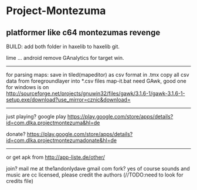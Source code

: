 Project-Montezuma
=================

platformer like c64 montezumas revenge
------------
BUILD:
add both folder in haxelib to haxelib git.

lime ... android
remove GAnalytics for target win.

------------
for parsing maps:
save in tiled(mapeditor) as csv format in .tmx
copy all csv data from foregroundlayer into *.csv files
map-it.bat
need GAwk, good one for windows is on http://sourceforge.net/projects/gnuwin32/files/gawk/3.1.6-1/gawk-3.1.6-1-setup.exe/download?use_mirror=cznic&download=

------------
just playing? 
google play https://play.google.com/store/apps/details?id=com.dlka.projectmontezuma&hl=de

donate?
https://play.google.com/store/apps/details?id=com.dlka.projectmontezumadonate&hl=de

------------
or get apk from 
http://app-liste.de/other/

join? mail me at the1andonlydave gmail com
fork? yes of course
sounds and music are cc licensed, please credit the authors (//TODO:need to look for credits file)

